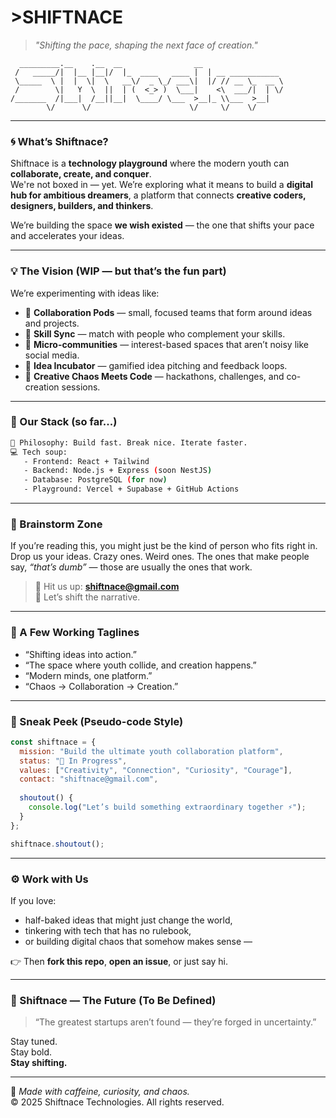 # >SHIFTNACE  
> _"Shifting the pace, shaping the next face of creation."_  

```
  _________.__    .__  __                __                
 /   _____/|  |__ |__|/  |_  ____   ____ |  | __ ___________ 
 \_____  \ |  |  \|  \   __\/  _ \_/ ___\|  |/ // __ \_  __ \
 /        \|   Y  \  ||  | (  <_> )  \___|    <\  ___/|  | \/
/_______  /|___|  /__||__|  \____/ \___  >__|_ \\___  >__|   
        \/      \/                      \/     \/    \/       
```

---

### 🌀 What’s Shiftnace?

Shiftnace is a **technology playground** where the modern youth can **collaborate, create, and conquer**.  
We're not boxed in — yet. We’re exploring what it means to build a **digital hub for ambitious dreamers**, a platform that connects **creative coders, designers, builders, and thinkers**.

We’re building the space **we wish existed** — the one that shifts your pace and accelerates your ideas.

---

### 💡 The Vision (WIP — but that’s the fun part)

We’re experimenting with ideas like:
- 🚀 **Collaboration Pods** — small, focused teams that form around ideas and projects.  
- 🎯 **Skill Sync** — match with people who complement your skills.  
- 💬 **Micro-communities** — interest-based spaces that aren’t noisy like social media.  
- 🧠 **Idea Incubator** — gamified idea pitching and feedback loops.  
- 🪩 **Creative Chaos Meets Code** — hackathons, challenges, and co-creation sessions.

---

### 🧩 Our Stack (so far...)

```bash
🧠 Philosophy: Build fast. Break nice. Iterate faster.
💻 Tech soup:
   - Frontend: React + Tailwind
   - Backend: Node.js + Express (soon NestJS)
   - Database: PostgreSQL (for now)
   - Playground: Vercel + Supabase + GitHub Actions
```

---

### 🧠 Brainstorm Zone

If you’re reading this, you might just be the kind of person who fits right in.  
Drop us your ideas. Crazy ones. Weird ones. The ones that make people say, *“that’s dumb”* — those are usually the ones that work.

> 📧 Hit us up: **[shiftnace@gmail.com](mailto:shiftnace@gmail.com)**  
> 🧭 Let’s shift the narrative.

---

### 🦄 A Few Working Taglines

- “Shifting ideas into action.”  
- “The space where youth collide, and creation happens.”  
- “Modern minds, one platform.”  
- “Chaos → Collaboration → Creation.”  

---

### 🧰 Sneak Peek (Pseudo-code Style)

```js
const shiftnace = {
  mission: "Build the ultimate youth collaboration platform",
  status: "🚧 In Progress",
  values: ["Creativity", "Connection", "Curiosity", "Courage"],
  contact: "shiftnace@gmail.com",
  
  shoutout() {
    console.log("Let’s build something extraordinary together ⚡");
  }
};

shiftnace.shoutout();
```

---

### ⚙️ Work with Us

If you love:
- half-baked ideas that might just change the world,  
- tinkering with tech that has no rulebook,  
- or building digital chaos that somehow makes sense —  

👉 Then **fork this repo**, **open an issue**, or just say hi.

---

### 🌌 Shiftnace — The Future (To Be Defined)

> “The greatest startups aren’t found — they’re forged in uncertainty.”

Stay tuned.  
Stay bold.  
**Stay shifting.**

---

🖤 _Made with caffeine, curiosity, and chaos._  
© 2025 Shiftnace Technologies. All rights reserved.
